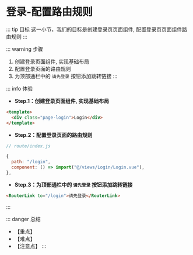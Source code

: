 # 登录-配置路由规则

::: tip 目标
这一小节，我们的目标是创建登录页页面组件, 配置登录页页面组件路由规则
:::

::: warning 步骤

1. 创建登录页面组件, 实现基础布局
2. 配置登录页面的路由规则
3. 为顶部通栏中的 `请先登录` 按钮添加跳转链接
:::

::: info 体验

* **Step.1：创建登录页面组件, 实现基础布局**

```html
<template>
  <div class="page-login">Login</div>
</template>
```

* **Step.2：配置登录页面的路由规则**

```js
// route/index.js

{
  path: "/login",
  component: () => import("@/views/Login/Login.vue"),
},
```

* **Step.3：为顶部通栏中的 `请先登录` 按钮添加跳转链接**

```html
<RouterLink to="/login">请先登录</RouterLink>
```

:::

::: danger 总结

* 【重点】
* 【难点】
* 【注意点】
:::
